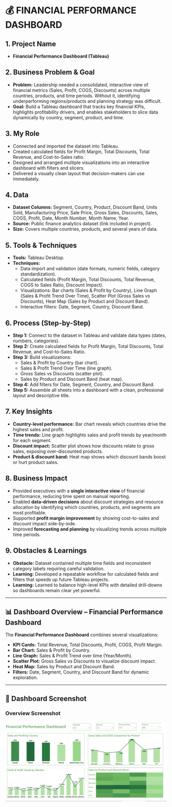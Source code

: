 # **💰 FINANCIAL PERFORMANCE DASHBOARD**

## **1. Project Name**
- **Financial Performance Dashboard (Tableau)**

## **2. Business Problem & Goal**
- **Problem:** Leadership needed a consolidated, interactive view of financial metrics (Sales, Profit, COGS, Discounts) across multiple countries, products, and time periods. Without it, identifying underperforming regions/products and planning strategy was difficult.
- **Goal:** Build a Tableau dashboard that tracks key financial KPIs, highlights profitability drivers, and enables stakeholders to slice data dynamically by country, segment, product, and time.

## **3. My Role**
- Connected and imported the dataset into Tableau.
- Created calculated fields for Profit Margin, Total Discounts, Total Revenue, and Cost-to-Sales ratio.
- Designed and arranged multiple visualizations into an interactive dashboard with filters and slicers.
- Delivered a visually clean layout that decision-makers can use immediately.

## **4. Data**
- **Dataset Columns:** Segment, Country, Product, Discount Band, Units Sold, Manufacturing Price, Sale Price, Gross Sales, Discounts, Sales, COGS, Profit, Date, Month Number, Month Name, Year.
- **Source:** Public finance analytics dataset (link included in project).
- **Size:** Covers multiple countries, products, and several years of data.

## **5. Tools & Techniques**
- **Tools:** Tableau Desktop.
- **Techniques:**  
  - Data import and validation (date formats, numeric fields, category standardization).
  - Calculated fields (Profit Margin, Total Discounts, Total Revenue, COGS to Sales Ratio, Discount Impact).
  - Visualizations: Bar charts (Sales & Profit by Country), Line Graph (Sales & Profit Trend Over Time), Scatter Plot (Gross Sales vs Discounts), Heat Map (Sales by Product and Discount Band).
  - Interactive filters: Date, Segment, Country, Discount Band.

## **6. Process (Step-by-Step)**
- **Step 1:** Connect to the dataset in Tableau and validate data types (dates, numbers, categories).
- **Step 2:** Create calculated fields for Profit Margin, Total Discounts, Total Revenue, and Cost-to-Sales Ratio.
- **Step 3:** Build visualizations:
  - Sales & Profit by Country (bar chart).
  - Sales & Profit Trend Over Time (line graph).
  - Gross Sales vs Discounts (scatter plot).
  - Sales by Product and Discount Band (heat map).
- **Step 4:** Add filters for Date, Segment, Country, and Discount Band.
- **Step 5:** Assemble all sheets into a dashboard with a clean, professional layout and descriptive title.

## **7. Key Insights**
- **Country-level performance:** Bar chart reveals which countries drive the highest sales and profit.
- **Time trends:** Line graph highlights sales and profit trends by year/month for each segment.
- **Discount impact:** Scatter plot shows how discounts relate to gross sales, exposing over-discounted products.
- **Product & discount band:** Heat map shows which discount bands boost or hurt product sales.

## **8. Business Impact**
- Provided executives with a **single interactive view** of financial performance, reducing time spent on manual reporting.
- Enabled **data-driven decisions** about discount strategies and resource allocation by identifying which countries, products, and segments are most profitable.
- Supported **profit margin improvement** by showing cost-to-sales and discount impact side-by-side.
- Improved **forecasting and planning** by visualizing trends across multiple time periods.

## **9. Obstacles & Learnings**
- **Obstacle:** Dataset contained multiple time fields and inconsistent category labels requiring careful validation.
- **Learning:** Developed a repeatable workflow for calculated fields and filters that speeds up future Tableau projects.
- **Learning:** Learned to balance high-level KPIs with detailed drill-downs so dashboards remain clear yet powerful.

---

## 📊 Dashboard Overview – Financial Performance Dashboard

The **Financial Performance Dashboard** combines several visualizations:

- **KPI Cards:** Total Revenue, Total Discounts, Profit, COGS, Profit Margin.
- **Bar Chart:** Sales & Profit by Country.
- **Line Graph:** Sales & Profit Trend over time (Year/Month).
- **Scatter Plot:** Gross Sales vs Discounts to visualize discount impact.
- **Heat Map:** Sales by Product and Discount Band.
- **Filters:** Date, Segment, Country, and Discount Band for dynamic exploration.

---

## 📸 Dashboard Screenshot

### Overview Screenshot
![Financial Performance Dashboard Overview](FinancialAnalysisppt.png)

